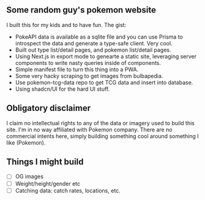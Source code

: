 ## Some random guy's pokemon website

I built this for my kids and to have fun. The gist:

- PokeAPI data is available as a sqlite file and you can use Prisma to introspect the data and generate a type-safe client. Very cool.
- Built out type list/detail pages, and pokemon list/detail pages.
- Using Next.js in export mode to genearte a static site, leveraging server components to write nasty queries inside of components.
- Simple manifest file to turn this thing into a PWA.
- Some very hacky scraping to get images from bulbapedia.
- Use pokemon-tcg-data repo to get TCG data and insert into database.
- Using shadcn/UI for the hard UI stuff.

## Obligatory disclaimer

I claim no intellectual rights to any of the data or imagery used to build this site. I'm in no way affiliated with Pokemon company. There are no commercial intents here, simply building something cool around something I like (Pokemon).

## Things I might build

- [ ] OG images
- [ ] Weight/height/gender etc
- [ ] Catching data: catch rates, locations, etc.
